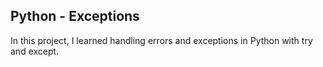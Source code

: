 ## Python - Exceptions
In this project, I learned handling errors and exceptions in Python with try and except.
